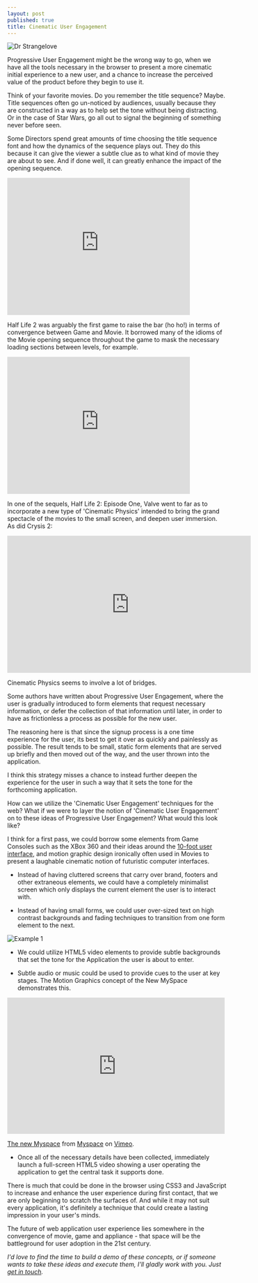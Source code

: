 ```yaml
---
layout: post
published: true
title: Cinematic User Engagement
---
```

![Dr Strangelove](http://f.cl.ly/items/0w2t2u080P0R0W0p0334/Screen%20Shot%202013-01-13%20at%2010.55.59%20PM.png "Dr Strangelove")

Progressive User Engagement might be the wrong way to go, when we have all the tools necessary in the browser to present a more cinematic initial experience to a new user, and a chance to increase the perceived value of the product before they begin to use it. 

Think of your favorite movies. Do you remember the title sequence? Maybe. Title sequences often go un-noticed by audiences, usually because they are constructed in a way as to help set the tone without being distracting. Or in the case of Star Wars, go all out to signal the beginning of something never before seen. 

Some Directors spend great amounts of time choosing the title sequence font and how the dynamics of the sequence plays out. They do this because it can give the viewer a subtle clue as to what kind of movie they are about to see. And if done well, it can greatly enhance the impact of the opening sequence. 

<iframe width="420" height="315" src="http://www.youtube.com/embed/mRtT4HHQef0" frameborder="0" allowfullscreen></iframe>

Half Life 2 was arguably the first game to raise the bar (ho ho!) in terms of convergence between Game and Movie. It borrowed many of the idioms of the Movie opening sequence throughout the game to mask the necessary loading sections between levels, for example.

<iframe width="420" height="315" src="http://www.youtube.com/embed/KNCgs_47t28" frameborder="0" allowfullscreen></iframe>

In one of the sequels, Half Life 2: Episode One, Valve went to far as to incorporate a new type of 'Cinematic Physics' intended to bring the grand spectacle of the movies to the small screen, and deepen user immersion. As did Crysis 2:

<iframe width="560" height="315" src="http://www.youtube.com/embed/8pPI3i12hIw" frameborder="0" allowfullscreen></iframe>

Cinematic Physics seems to involve a lot of bridges.

Some authors have written about Progressive User Engagement, where the user is gradually introduced to form elements that request necessary information, or defer the collection of that information until later, in order to have as frictionless a process as possible for the new user.

The reasoning here is that since the signup process is a one time experience for the user, its best to get it over as quickly and painlessly as possible. The result tends to be small, static form elements that are served up briefly and then moved out of the way, and the user thrown into the application. 

I think this strategy misses a chance to instead further deepen the experience for the user in such a way that it sets the tone for the forthcoming application. 

How can we utilize the 'Cinematic User Engagement' techniques for the web? What if we were to layer the notion of 'Cinematic User Engagement' on to these ideas of Progressive User Engagement? What would this look like? 

I think for a first pass, we could borrow some elements from Game Consoles such as the XBox 360 and their ideas around the [10-foot user interface](http://en.wikipedia.org/wiki/10-foot_user_interface), and motion graphic design ironically often used in Movies to present a laughable cinematic notion of futuristic computer interfaces. 

- Instead of having cluttered screens that carry over brand, footers and other extraneous elements, we could have a completely minimalist screen which only displays the current element the user is to interact with.

- Instead of having small forms, we could user over-sized text on high contrast backgrounds and fading techniques to transition from one form element to the next. 

![Example 1](http://f.cl.ly/items/1D2L1T0f0B0F2K1y0w16/Screen%20Shot%202013-01-13%20at%2011.23.43%20PM.png)

- We could utilize HTML5 video elements to provide subtle backgrounds that set the tone for the Application the user is about to enter. 

- Subtle audio or music could be used to provide cues to the user at key stages. The Motion Graphics concept of the New MySpace demonstrates this.

<iframe src="http://player.vimeo.com/video/50071857?title=0&amp;byline=0&amp;portrait=0" width="500" height="313" frameborder="0" webkitAllowFullScreen mozallowfullscreen allowFullScreen></iframe> <p><a href="http://vimeo.com/50071857">The new Myspace</a> from <a href="http://vimeo.com/myspace">Myspace</a> on <a href="http://vimeo.com">Vimeo</a>.</p>

- Once all of the necessary details have been collected, immediately launch a full-screen HTML5 video showing a user operating the application to get the central task it supports done. 

There is much that could be done in the browser using CSS3 and JavaScript to increase and enhance the user experience during first contact, that we are only beginning to scratch the surfaces of. And while it may not suit every application, it's definitely a technique that could create a lasting impression in your user's minds. 

The future of web application user experience lies somewhere in the convergence of movie, game and appliance - that space will be the battleground for user adoption in the 21st century. 

_I'd love to find the time to build a demo of these concepts, or if someone wants to take these ideas and execute them, I'll gladly work with you. Just [get in touch](mailto:john@mcdowall.info)._